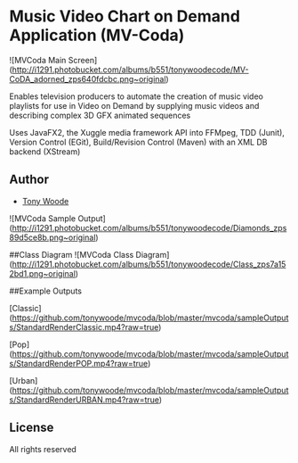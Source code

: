 Music Video Chart on Demand Application (MV-Coda)
=========

![MVCoda Main Screen] (http://i1291.photobucket.com/albums/b551/tonywoodecode/MV-CoDA_adorned_zps640fdcbc.png~original)

Enables television producers to automate the creation of music video playlists for use in Video on Demand by supplying music videos and describing complex 3D GFX animated sequences 

Uses JavaFX2, the Xuggle media framework API into FFMpeg, TDD (Junit), Version Control (EGit), Build/Revision Control (Maven) with an XML DB backend (XStream)

## Author

* [Tony Woode](https://github.com/tonywoode)

![MVCoda Sample Output] (http://i1291.photobucket.com/albums/b551/tonywoodecode/Diamonds_zps89d5ce8b.png~original)

##Class Diagram
![MVCoda Class Diagram] (http://i1291.photobucket.com/albums/b551/tonywoodecode/Class_zps7a152bd1.png~original)

##Example Outputs

[Classic] (https://github.com/tonywoode/mvcoda/blob/master/mvcoda/sampleOutputs/StandardRenderClassic.mp4?raw=true)

[Pop] (https://github.com/tonywoode/mvcoda/blob/master/mvcoda/sampleOutputs/StandardRenderPOP.mp4?raw=true)

[Urban] (https://github.com/tonywoode/mvcoda/blob/master/mvcoda/sampleOutputs/StandardRenderURBAN.mp4?raw=true)

## License

All rights reserved


